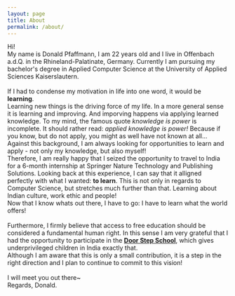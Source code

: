 ```yaml
---
layout: page
title: About
permalink: /about/
---
```


Hi! <br>
My name is Donald Pfaffmann, I am 22 years old and I live in Offenbach a.d.Q. in the Rhineland-Palatinate, Germany.
Currently I am pursuing my bachelor's degree in Applied Computer Science at the University of Applied Sciences Kaiserslautern.
<br><br>
If I had to condense my motivation in life into one word, it would be __learning__.<br>
Learning new things is the driving force of my life. In a more general sense it is learning and improving.
And imporving happens via applying learned knowledge. To my mind, the famous quote *knowledge is power* is incomplete. It should rather read: *applied knowledge is power!* Because if you know, but do not apply, you might as well have not known at all...<br>
Against this background, I am always looking for opportunities to learn and apply - not only my knowledge, but also myself!<br>
Therefore, I am really happy that I seized the opportunity to travel to India for a 6-month internship at Springer Nature Technology and Publishing Solutions. Looking back at this experience, I can say that it alligned perfectly with what I wanted: __to learn__. This is not only in regards to Computer Science, but stretches much further than that. Learning about Indian culture, work ethic and people!<br>
Now that I know whats out there, I have to go: I have to learn what the world offers!
<br><br>
Furthermore, I firmly believe that access to free education should be considered a fundamental human right.
In this sense I am very grateful that I had the opportunity to participate in the <a href="https://www.doorstepschool.org/pune/">__Door Step School__</a>, which gives underprivileged children in India exactly that.<br>
Although I am aware that this is only a small contribution, it is a step in the right direction and I plan to continue to commit to this vision!
<br><br>
I will meet you out there~<br>
Regards, Donald.

